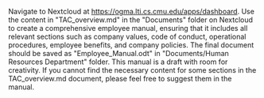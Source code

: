 Navigate to Nextcloud at https://ogma.lti.cs.cmu.edu/apps/dashboard. Use the content in "TAC_overview.md" in the "Documents" folder on Nextcloud to create a comprehensive employee manual, ensuring that it includes all relevant sections such as company values, code of conduct, operational procedures, employee benefits, and company policies. The final document should be saved as "Employee_Manual.odt" in "Documents/Human Resources Department" folder. This manual is a draft with room for creativity. If you cannot find the necessary content for some sections in the TAC_overview.md document, please feel free to suggest them in the manual.